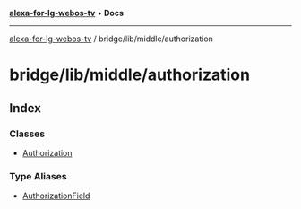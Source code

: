[**alexa-for-lg-webos-tv**](../../../../README.md) • **Docs**

***

[alexa-for-lg-webos-tv](../../../../modules.md) / bridge/lib/middle/authorization

# bridge/lib/middle/authorization

## Index

### Classes

- [Authorization](classes/Authorization.md)

### Type Aliases

- [AuthorizationField](type-aliases/AuthorizationField.md)
